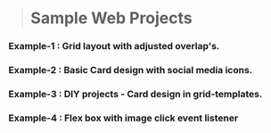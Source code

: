 ># Sample Web Projects

### Example-1 : Grid layout with adjusted overlap's.
### Example-2 : Basic Card design with social media icons.
### Example-3 : DIY projects - Card design in grid-templates.
### Example-4 : Flex box with image click event listener 